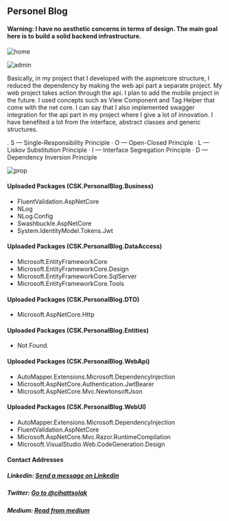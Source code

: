 ## Personel Blog

#### Warning: I have no aesthetic concerns in terms of design. The main goal here is to build a solid backend infrastructure.

![home](https://user-images.githubusercontent.com/54249736/92285263-89df9a00-ef0c-11ea-9006-7997a7e502b0.png)

![admin](https://user-images.githubusercontent.com/54249736/92285392-d925ca80-ef0c-11ea-9c02-cad4fd6a7cc5.png)

Basically, in my project that I developed with the aspnetcore structure, I reduced the dependency by making the web api part a separate project. My web project takes action through the api. I plan to add the mobile project in the future. I used concepts such as View Component and Tag Helper that come with the net core. I can say that I also implemented swagger integration for the api part in my project where I give a lot of innovation. I have benefited a lot from the interface, abstract classes and generic structures.

. S — Single-Responsibility Principle
· O — Open-Closed Principle
· L — Liskov Substitution Principle 
· I — Interface Segregation Principle
· D — Dependency Inversion Principle

![prop](https://user-images.githubusercontent.com/54249736/92285406-e0e56f00-ef0c-11ea-960d-b16ec096fd0f.png)

#### Uploaded Packages (CSK.PersonalBlog.Business)
 * FluentValidation.AspNetCore
 * NLog
 * NLog.Config
 * Swashbuckle.AspNetCore
 * System.IdentityModel.Tokens.Jwt
 
#### Uploaded Packages (CSK.PersonalBlog.DataAccess)
 * Microsoft.EntityFrameworkCore
 * Microsoft.EntityFrameworkCore.Design
 * Microsoft.EntityFrameworkCore.SqlServer
 * Microsoft.EntityFrameworkCore.Tools

#### Uploaded Packages (CSK.PersonalBlog.DTO)
 * Microsoft.AspNetCore.Http
  
#### Uploaded Packages (CSK.PersonalBlog.Entities)
 * Not Found.

#### Uploaded Packages (CSK.PersonalBlog.WebApi)
 * AutoMapper.Extensions.Microsoft.DependencyInjection
 * Microsoft.AspNetCore.Authentication.JwtBearer
 * Microsoft.AspNetCore.Mvc.NewtonsoftJson

#### Uploaded Packages (CSK.PersonalBlog.WebUI)
 * AutoMapper.Extensions.Microsoft.DependencyInjection
 * FluentValidation.AspNetCore
 * Microsoft.AspNetCore.Mvc.Razor.RuntimeCompilation
 * Microsoft.VisualStudio.Web.CodeGeneration.Design

#### Contact Addresses
##### Linkedin: [Send a message on Linkedin](https://www.linkedin.com/in/cihatsolak/)
##### Twitter: [Go to @cihattsolak](https://twitter.com/cihattsolak)
##### Medium: [Read from medium](https://cihatsolak.medium.com/)
